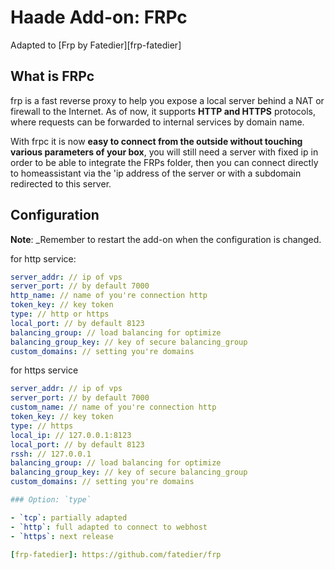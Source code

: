 # Haade Add-on: FRPc
Adapted to [Frp by Fatedier][frp-fatedier]

## What is FRPc
frp is a fast reverse proxy to help you expose a local server behind a NAT or firewall to the Internet. As of now, it supports **HTTP and HTTPS** protocols, where requests can be forwarded to internal services by domain name.

With frpc it is now **easy to connect from the outside without touching various parameters of your box**, you will still need a server with fixed ip in order to be able to integrate the FRPs folder, then you can connect directly to homeassistant via the 'ip address of the server or with a subdomain redirected to this server. 

## Configuration

**Note**: _Remember to restart the add-on when the configuration is changed.

for http service:

```yaml
server_addr: // ip of vps
server_port: // by default 7000
http_name: // name of you're connection http
token_key: // key token
type: // http or https
local_port: // by default 8123
balancing_group: // load balancing for optimize
balancing_group_key: // key of secure balancing_group
custom_domains: // setting you're domains
```
for https service

```yaml
server_addr: // ip of vps
server_port: // by default 7000
custom_name: // name of you're connection http
token_key: // key token
type: // https
local_ip: // 127.0.0.1:8123
local_port: // by default 8123
rssh: // 127.0.0.1
balancing_group: // load balancing for optimize
balancing_group_key: // key of secure balancing_group
custom_domains: // setting you're domains

### Option: `type`

- `tcp`: partially adapted
- `http`: full adapted to connect to webhost
- `https`: next release

[frp-fatedier]: https://github.com/fatedier/frp
